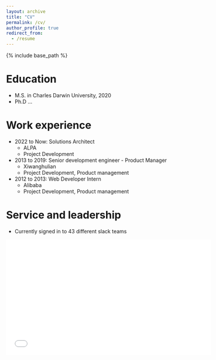```yaml
---
layout: archive
title: "CV"
permalink: /cv/
author_profile: true
redirect_from:
  - /resume
---
```


{% include base_path %}

Education
======
* M.S. in Charles Darwin University, 2020
* Ph.D ...

Work experience
======
* 2022 to Now: Solutions Architect
  * ALPA
  * Project Development
* 2013 to 2019: Senior development engineer - Product Manager
  * Xiwanghulian
  * Project Development, Product management
* 2012 to 2013: Web Developer Intern 
  * Alibaba
  * Project Development, Product management
  
  
Service and leadership
======
* Currently signed in to 43 different slack teams

<iframe width="560" height="315" src="PASTE_EMBED_CODE_HERE" frameborder="0" allow="autoplay; encrypted-media" allowfullscreen></iframe>
